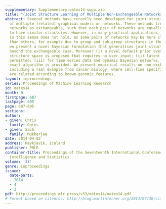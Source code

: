 ```yaml
---
supplementary: Supplementary:oates14-supp.zip
title: "{Joint Structure Learning of Multiple Non-Exchangeable Networks}"
abstract: Several methods have recently been developed for joint structure learning
  of multiple (related) graphical models or networks. These methods treat individual
  networks as exchangeable, such that each pair of networks are equally encouraged
  to have similar structures. However, in many practical applications, exchangeability
  in this sense does not hold, as some pairs of networks may be more closely related
  than others, for example due to group and sub-group structures in the data. Here
  we present a novel Bayesian formulation that generalises joint structure learning
  beyond the exchangeable case. Moreover (i) a novel default prior over the joint
  structure space is proposed that requires no user input; (ii) latent networks are
  permitted; (iii) for time series data and dynamic Bayesian networks, an efficient,
  exact algorithm is provided. We present empirical results on non-exchangeable populations,
  including a real example from cancer biology, where cell-line specific networks
  are related according to known genomic features.
layout: inproceedings
series: Proceedings of Machine Learning Research
id: oates14
month: 0
firstpage: 687
lastpage: 695
page: 687-695
sections: 
author:
- given: Chris
  family: Oates
- given: Sach
  family: Mukherjee
date: 2014-04-02
address: Reykjavik, Iceland
publisher: PMLR
container-title: Proceedings of the Seventeenth International Conference on Artificial
  Intelligence and Statistics
volume: '33'
genre: inproceedings
issued:
  date-parts:
  - 2014
  - 4
  - 2
pdf: http://proceedings.mlr.press/v33/oates14/oates14.pdf
# Format based on citeproc: http://blog.martinfenner.org/2013/07/30/citeproc-yaml-for-bibliographies/
---
```

